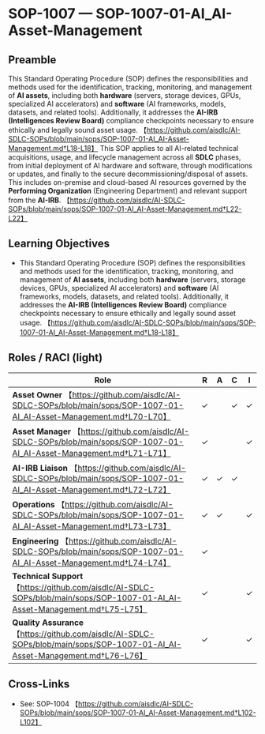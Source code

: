 # SOP-1007 — SOP-1007-01-AI\_AI-Asset-Management

## Preamble
This Standard Operating Procedure (SOP) defines the responsibilities and methods used for the identification, tracking, monitoring, and management of **AI assets**, including both **hardware** (servers, storage devices, GPUs, specialized AI accelerators) and **software** (AI frameworks, models, datasets, and related tools). Additionally, it addresses the **AI-IRB (Intelligences Review Board)** compliance checkpoints necessary to ensure ethically and legally sound asset usage. 【https://github.com/aisdlc/AI-SDLC-SOPs/blob/main/sops/SOP-1007-01-AI_AI-Asset-Management.md†L18-L18】
This SOP applies to all AI-related technical acquisitions, usage, and lifecycle management across all **SDLC** phases, from initial deployment of AI hardware and software, through modifications or updates, and finally to the secure decommissioning/disposal of assets. This includes on-premise and cloud-based AI resources governed by the **Performing Organization** (Engineering Department) and relevant support from the **AI-IRB**. 【https://github.com/aisdlc/AI-SDLC-SOPs/blob/main/sops/SOP-1007-01-AI_AI-Asset-Management.md†L22-L22】

## Learning Objectives
- This Standard Operating Procedure (SOP) defines the responsibilities and methods used for the identification, tracking, monitoring, and management of **AI assets**, including both **hardware** (servers, storage devices, GPUs, specialized AI accelerators) and **software** (AI frameworks, models, datasets, and related tools). Additionally, it addresses the **AI-IRB (Intelligences Review Board)** compliance checkpoints necessary to ensure ethically and legally sound asset usage. 【https://github.com/aisdlc/AI-SDLC-SOPs/blob/main/sops/SOP-1007-01-AI_AI-Asset-Management.md†L18-L18】

## Roles / RACI (light)
| Role | R | A | C | I |
|---|---|---|---|---|
| **Asset Owner** 【https://github.com/aisdlc/AI-SDLC-SOPs/blob/main/sops/SOP-1007-01-AI_AI-Asset-Management.md†L70-L70】 | ✓ |  | ✓ | ✓ |
| **Asset Manager** 【https://github.com/aisdlc/AI-SDLC-SOPs/blob/main/sops/SOP-1007-01-AI_AI-Asset-Management.md†L71-L71】 | ✓ |  |  | ✓ |
| **AI-IRB Liaison** 【https://github.com/aisdlc/AI-SDLC-SOPs/blob/main/sops/SOP-1007-01-AI_AI-Asset-Management.md†L72-L72】 | ✓ | ✓ | ✓ |  |
| **Operations** 【https://github.com/aisdlc/AI-SDLC-SOPs/blob/main/sops/SOP-1007-01-AI_AI-Asset-Management.md†L73-L73】 | ✓ | ✓ |  | ✓ |
| **Engineering** 【https://github.com/aisdlc/AI-SDLC-SOPs/blob/main/sops/SOP-1007-01-AI_AI-Asset-Management.md†L74-L74】 | ✓ |  |  |  |
| **Technical Support** 【https://github.com/aisdlc/AI-SDLC-SOPs/blob/main/sops/SOP-1007-01-AI_AI-Asset-Management.md†L75-L75】 | ✓ |  |  | ✓ |
| **Quality Assurance** 【https://github.com/aisdlc/AI-SDLC-SOPs/blob/main/sops/SOP-1007-01-AI_AI-Asset-Management.md†L76-L76】 | ✓ |  |  | ✓ |

## Cross-Links
- See: SOP-1004 【https://github.com/aisdlc/AI-SDLC-SOPs/blob/main/sops/SOP-1007-01-AI_AI-Asset-Management.md†L102-L102】
